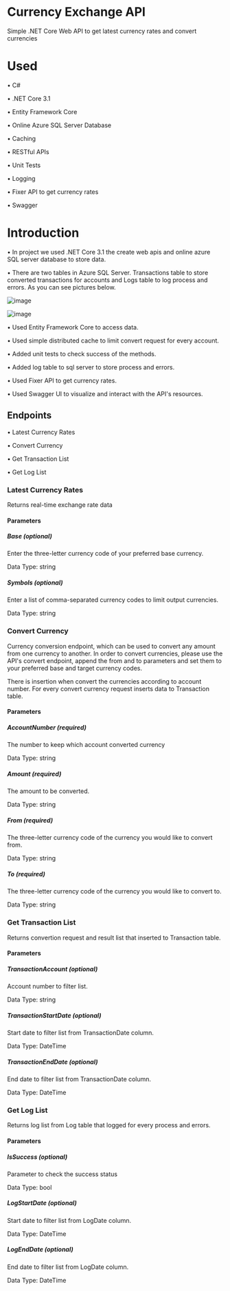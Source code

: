 # Currency Exchange API
Simple .NET Core Web API to get latest currency rates and convert currencies

# Used 
• C# 

• .NET Core 3.1

• Entity Framework Core

• Online Azure SQL Server Database

• Caching

• RESTful APIs

• Unit Tests

• Logging

• Fixer API to get currency rates

• Swagger

# Introduction

• In project we used .NET Core 3.1 the create web apis and online azure SQL server database to store data.

• There are two tables in Azure SQL Server. Transactions table to store converted transactions for accounts and Logs table to log process and errors. As you can see pictures below.

![image](https://user-images.githubusercontent.com/13198189/190142053-43b6786d-f5d7-48fb-95a9-8abf1019bba4.png)

![image](https://user-images.githubusercontent.com/13198189/190142298-f4949073-9dc5-495c-b353-8c15f921da5a.png)

• Used Entity Framework Core to access data.

• Used simple distributed cache to limit convert request for every account.

• Added unit tests to check success of the methods.

• Added log table to sql server to store process and errors.

• Used Fixer API to get currency rates.

• Used Swagger UI to visualize and interact with the API's resources.


## Endpoints

• Latest Currency Rates

• Convert Currency

• Get Transaction List

• Get Log List


### Latest Currency Rates 

Returns real-time exchange rate data

#### Parameters

##### Base (optional)

Enter the three-letter currency code of your preferred base currency.

Data Type: string

##### Symbols (optional)
Enter a list of comma-separated currency codes to limit output currencies.

Data Type: string

### Convert Currency 

Currency conversion endpoint, which can be used to convert any amount from one currency to another. In order to convert currencies, please use the API's convert endpoint, append the from and to parameters and set them to your preferred base and target currency codes.

There is insertion when convert the currencies according to account number. For every convert currency request inserts data to Transaction table.

#### Parameters

##### AccountNumber (required)

The number to keep which account converted currency

Data Type: string

##### Amount (required)

The amount to be converted.

Data Type: string

##### From (required)

The three-letter currency code of the currency you would like to convert from.

Data Type: string

##### To (required)

The three-letter currency code of the currency you would like to convert to.

Data Type: string

### Get Transaction List 

Returns convertion request and result list that inserted to Transaction table.

#### Parameters

##### TransactionAccount (optional)

Account number to filter list.

Data Type: string

##### TransactionStartDate (optional)

Start date to filter list from TransactionDate column.

Data Type: DateTime

##### TransactionEndDate (optional)

End date to filter list from TransactionDate column.

Data Type: DateTime

### Get Log List

Returns log list from Log table that logged for every process and errors.

#### Parameters

##### IsSuccess (optional)

Parameter to check the success status

Data Type: bool

##### LogStartDate (optional)

Start date to filter list from LogDate column.

Data Type: DateTime

##### LogEndDate (optional)

End date to filter list from LogDate column.

Data Type: DateTime
